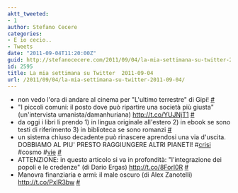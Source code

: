 ```yaml
---
aktt_tweeted:
- 1
author: Stefano Cecere
categories:
- E io cecio..
- Tweets
date: "2011-09-04T11:20:00Z"
guid: http://stefanocecere.com/2011/09/04/la-mia-settimana-su-twitter-2011-09-04/
id: 2595
title: La mia settimana su Twitter  2011-09-04
url: /2011/09/04/la-mia-settimana-su-twitter-2011-09-04/
---
```


<ul class="aktt_tweet_digest">
  <li>
    non vedo l'ora di andare al cinema per "L'ultimo terrestre" di Gipi! <a href="http://twitter.com/StefanoCecere/statuses/110053579724820480" class="aktt_tweet_time">#</a>
  </li>
  <li>
    "I piccoli comuni: il posto dove può ripartire una società più giusta" (un'intervista umanista/damanhuriana) <a href="http://t.co/YUJNjT1" rel="nofollow">http://t.co/YUJNjT1</a> <a href="http://twitter.com/StefanoCecere/statuses/109967062205603840" class="aktt_tweet_time">#</a>
  </li>
  <li>
    da oggi i libri li prendo 1) in lingua originale all'estero 2) in ebook se sono testi di riferimento 3) in biblioteca se sono romanzi <a href="http://twitter.com/StefanoCecere/statuses/109138837896310785" class="aktt_tweet_time">#</a>
  </li>
  <li>
    un sistema chiuso decadente può rinascere aprendosi una via d'uscita. DOBBIAMO AL PIU' PRESTO RAGGIUNGERE ALTRI PIANETI! #<a href="http://search.twitter.com/search?q=%23crisi" class="aktt_hashtag">crisi</a> #cosmo #<a href="http://search.twitter.com/search?q=%23vie" class="aktt_hashtag">vie</a> <a href="http://twitter.com/StefanoCecere/statuses/108653842006147074" class="aktt_tweet_time">#</a>
  </li>
  <li>
    ATTENZIONE: in questo articolo si va in profondità: "l'integrazione dei popoli e le credenze" (di Dario Ergas) <a href="http://t.co/8Forl0R" rel="nofollow">http://t.co/8Forl0R</a> <a href="http://twitter.com/StefanoCecere/statuses/108454830883876864" class="aktt_tweet_time">#</a>
  </li>
  <li>
    Manovra finanziaria e armi: il male oscuro (di Alex Zanotelli) <a href="http://t.co/PxlR3bw" rel="nofollow">http://t.co/PxlR3bw</a> <a href="http://twitter.com/StefanoCecere/statuses/108453743208566784" class="aktt_tweet_time">#</a>
  </li>
</ul>